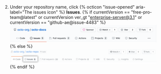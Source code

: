 2. Under your repository name, click {% octicon "issue-opened" aria-label="The issues icon" %} **Issues**.
   {% if currentVersion == "free-pro-team@latest" or currentVersion ver_gt "enterprise-server@3.1" or currentVersion == "github-ae@issue-4483" %}
   ![Issues tab](/assets/images/help/repository/repo-tabs-issues.png){% else %}
   ![Issues tab](/assets/images/enterprise/3.1/help/repository/repo-tabs-issues.png){% endif %}
